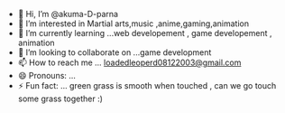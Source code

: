 - 👋 Hi, I’m @akuma-D-parna
- 👀 I’m interested in Martial arts,music ,anime,gaming,animation
- 🌱 I’m currently learning ...web developement , game developement , animation
- 💞️ I’m looking to collaborate on ...game development 
- 📫 How to reach me ... loadedleoperd08122003@gmail.com
- 😄 Pronouns: ...
- ⚡ Fun fact: ... green grass is smooth when touched , can we go touch some grass together :)

<!---
akuma-D-parna/akuma-D-parna is a ✨ special ✨ repository because its `README.md` (this file) appears on your GitHub profile.
You can click the Preview link to take a look at your changes.
--->
